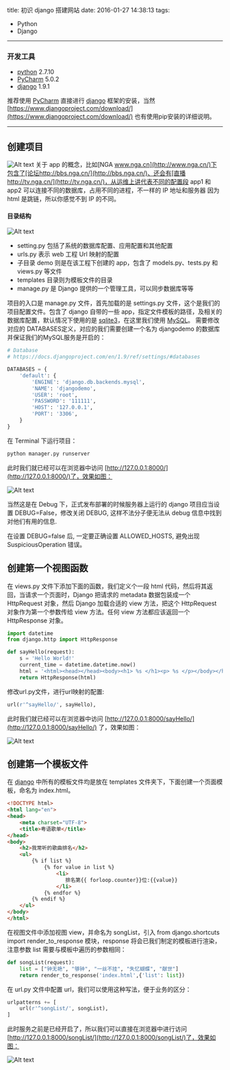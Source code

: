 title: 初识 django 搭建网站
date: 2016-01-27 14:38:13
tags:
- Python
- Django
---

### 开发工具

* [python](https://www.python.org/downloads/) 2.7.10
* [PyCharm](http://www.jetbrains.com/pycharm/download/) 5.0.2
* [django](https://www.djangoproject.com/download/) 1.9.1

推荐使用 [PyCharm](http://www.jetbrains.com/pycharm/download/) 直接进行 [django](https://www.djangoproject.com/download/)  框架的安装，当然 [https://www.djangoproject.com/download/](https://www.djangoproject.com/download/) 也有使用pip安装的详细说明。

 *** 

## 创建项目
![Alt text](/assets/blogImg/django_1.png)
关于 app 的概念，比如[NGA www.nga.cn](http://www.nga.cn/)下包含了[论坛http://bbs.nga.cn/](http://bbs.nga.cn/)、还会有[直播http://tv.nga.cn/](http://tv.nga.cn/)，从运维上讲代表不同的配置段 app1 和 app2 可以连接不同的数据库，占用不同的进程，不一样的 IP 地址和服务器 因为 html 是跳链，所以你感觉不到 IP 的不同。

<!-- more -->

#### 目录结构
![Alt text](/assets/blogImg/django_2.png)

* setting.py  包括了系统的数据库配置、应用配置和其他配置
* urls.py  表示 web 工程 Url 映射的配置
* 子目录 demo 则是在该工程下创建的 app，包含了 models.py、tests.py 和 views.py 等文件
* templates 目录则为模板文件的目录
* manage.py 是 Django 提供的一个管理工具，可以同步数据库等等

项目的入口是 manage.py 文件，首先加载的是 settings.py 文件，这个是我们的项目配置文件。包含了 django 自带的一些 app，指定文件模板的路径，及相关的数据库配置，默认情况下使用的是 [sqlite3](http://www.sqlite.org/)，在这里我们使用 [MySQL](http://www.mysql.com/)。
需要修改对应的 <a name="fenced-code-block">DATABASES</a>定义，对应的我们需要创建一个名为 djangodemo 的数据库并保证我们的MySQL服务是开启的：

``` python
# Database
# https://docs.djangoproject.com/en/1.9/ref/settings/#databases

DATABASES = {
    'default': {
        'ENGINE': 'django.db.backends.mysql',
        'NAME': 'djangodemo',
        'USER': 'root',
        'PASSWORD': '111111',
        'HOST': '127.0.0.1',
        'PORT': '3306',
    }
}
``` 
在 Terminal 下运行项目：

``` python
python manager.py runserver
```
 
此时我们就已经可以在浏览器中访问 [http://127.0.0.1:8000/](http://127.0.0.1:8000/)了，效果如图：

![Alt text](/assets/blogImg/django_3.png)

当然这是在 Debug 下，正式发布部署的时候服务器上运行的 django 项目应当设置 DEBUG=False，修改关闭 DEBUG, 这样不法分子便无法从 debug 信息中找到对他们有用的信息.

在设置 DEBUG=false 后, 一定要正确设置 ALLOWED_HOSTS, 避免出现 SuspiciousOperation 错误。

## 创建第一个视图函数
在 views.py 文件下添加下面的函数，我们定义个一段 html 代码，然后将其返回，当请求一个页面时，Django 把请求的 metadata 数据包装成一个 HttpRequest 对象，然后 Django 加载合适的 view 方法，把这个 HttpRequest 对象作为第一个参数传给 view 方法。任何 view 方法都应该返回一个 HttpResponse 对象。

```python
import datetime
from django.http import HttpResponse

def sayHello(request):
    s = 'Hello World!'
    current_time = datetime.datetime.now()
    html = '<html><head></head><body><h1> %s </h1><p> %s </p></body></html>' % (s, current_time)
    return HttpResponse(html)
```


修改url.py文件，进行url映射的配置:

```python
url(r'^sayHello/', sayHello),
```


此时我们就已经可以在浏览器中访问 [http://127.0.0.1:8000/sayHello/](http://127.0.0.1:8000/sayHello/) 了，效果如图：


![Alt text](/assets/blogImg/django_4.png)


##  创建第一个模板文件
在 [django](https://www.djangoproject.com/download/) 中所有的模板文件均是放在 templates 文件夹下，下面创建一个页面模板，命名为 index.html。

```html
<!DOCTYPE html>
<html lang="en">
<head>
    <meta charset="UTF-8">
    <title>粤语歌单</title>
</head>
<body>
    <h2>我常听的歌曲排名</h2>
    <ul>
        {% if list %}
            {% for value in list %}
                <li>
                   排名第{{ forloop.counter}}位:{{value}}
                </li>
            {% endfor %}
        {% endif %}
    </ul>
</body>
</html>
```


在视图文件中添加视图 view，并命名为 songList，引入 from django.shortcuts import render_to_response 模块，response 将会已我们制定的模板进行渲染，注意参数 list 需要与模板中遍历的参数相同：


```python
def songList(request):
    list = ["钟无艳", "够钟", "一丝不挂", "失忆蝴蝶", "献世"]
    return render_to_response('index.html',{'list': list})
```


在 url.py 文件中配置 url，我们可以使用这种写法，便于业务的区分：

```python
urlpatterns += [
    url(r'^songList/', songList),
]
```

此时服务之前是已经开启了，所以我们可以直接在浏览器中进行访问 [http://127.0.0.1:8000/songList/](http://127.0.0.1:8000/songList/)了，效果如图：

![Alt text](/assets/blogImg/django_5.png)
